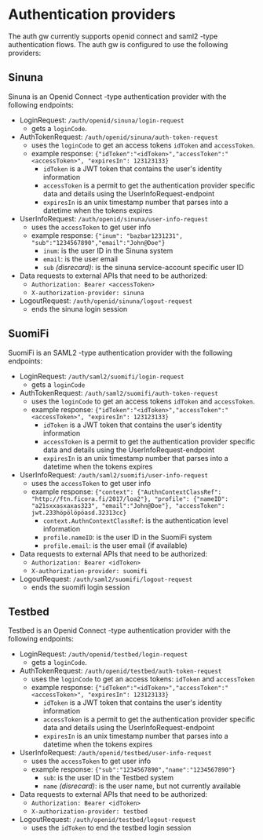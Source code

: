 # Authentication providers

The auth gw currently supports openid connect and saml2 -type authentication flows. The auth gw is configured to use the following providers:

## Sinuna

Sinuna is an Openid Connect -type authentication provider with the following endpoints:

- LoginRequest: `/auth/openid/sinuna/login-request`
  - gets a `loginCode`.
- AuthTokenRequest: `/auth/openid/sinuna/auth-token-request`
  - uses the `loginCode` to get an access tokens `idToken` and `accessToken`.
  - example response: `{"idToken":"<idToken>","accessToken":"<accessToken>", "expiresIn": 123123133}`
    - `idToken` is a JWT token that contains the user's identity information
    - `accessToken` is a permit to get the authentication provider specific data and details using the UserInfoRequest-endpoint
    - `expiresIn` is an unix timestamp number that parses into a datetime when the tokens expires
- UserInfoRequest: `/auth/openid/sinuna/user-info-request`
  - uses the `accessToken` to get user info
  - example response: `{"inum": "bazbar1231231", "sub":"1234567890","email":"John@Doe"}`
    - `inum`: is the user ID in the Sinuna system
    - `email`: is the user email
    - `sub` _(disrecard)_: is the sinuna service-account specific user ID
- Data requests to external APIs that need to be authorized:
  - `Authorization: Bearer <accessToken>`
  - `X-authorization-provider: sinuna`
- LogoutRequest: `/auth/openid/sinuna/logout-request`
  - ends the sinuna login session

## SuomiFi

SuomiFi is an SAML2 -type authentication provider with the following endpoints:

- LoginRequest: `/auth/saml2/suomifi/login-request`
  - gets a `loginCode`
- AuthTokenRequest: `/auth/saml2/suomifi/auth-token-request`
  - uses the `loginCode` to get an access tokens `idToken` and `accessToken`.
  - example response: `{"idToken":"<idToken>","accessToken":"<accessToken>", "expiresIn": 123123133}`
    - `idToken` is a JWT token that contains the user's identity information
    - `accessToken` is a permit to get the authentication provider specific data and details using the UserInfoRequest-endpoint
    - `expiresIn` is an unix timestamp number that parses into a datetime when the tokens expires
- UserInfoRequest: `/auth/saml2/suomifi/user-info-request`
  - uses the `accessToken` to get user info
  - example response: `{"context": {"AuthnContextClassRef": "http://ftn.ficora.fi/2017/loa2"}, "profile": {"nameID": "a21sxxasxaxas323", "email":"John@Doe"}, "accessToken": jwt.233höpölöpöasd.32313cc}`
    - `context.AuthnContextClassRef`: is the authentication level information
    - `profile.nameID`: is the user ID in the SuomiFi system
    - `profile.email`: is the user email (if available)
- Data requests to external APIs that need to be authorized:
  - `Authorization: Bearer <idToken>`
  - `X-authorization-provider: suomifi`
- LogoutRequest: `/auth/saml2/suomifi/logout-request`
  - ends the suomifi login session

## Testbed

Testbed is an Openid Connect -type authentication provider with the following endpoints:

- LoginRequest: `/auth/openid/testbed/login-request`
  - gets a `loginCode`.
- AuthTokenRequest: `/auth/openid/testbed/auth-token-request`
  - uses the `loginCode` to get an access tokens: `idToken` and `accessToken`
  - example response: `{"idToken":"<idToken>","accessToken":"<accessToken>", "expiresIn": 123123133}`
    - `idToken` is a JWT token that contains the user's identity information
    - `accessToken` is a permit to get the authentication provider specific data and details using the UserInfoRequest-endpoint
    - `expiresIn` is an unix timestamp number that parses into a datetime when the tokens expires
- UserInfoRequest: `/auth/openid/testbed/user-info-request`
  - uses the `accessToken` to get user info
  - example response: `{"sub":"1234567890","name":"1234567890"}`
    - `sub`: is the user ID in the Testbed system
    - `name` _(disrecard)_: is the user name, but not currently available
- Data requests to external APIs that need to be authorized:
  - `Authorization: Bearer <idToken>`
  - `X-authorization-provider: testbed`
- LogoutRequest: `/auth/openid/testbed/logout-request`
  - uses the `idToken` to end the testbed login session
